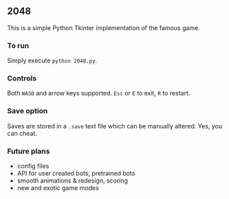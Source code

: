 2048
------------

This is a simple Python Tkinter implementation of the famous game.


### To run

Simply execute ```python 2048.py```.


### Controls

Both ```WASD``` and arrow keys supported. ```Esc``` or ```E``` to exit, ```R``` to restart.


### Save option

Saves are stored in a ```.save``` text file which can be manually altered. Yes, you can cheat.


### Future plans

- config files
- API for user created bots, pretrained bots
- smooth animations & redesign, scoring
- new and exotic game modes
